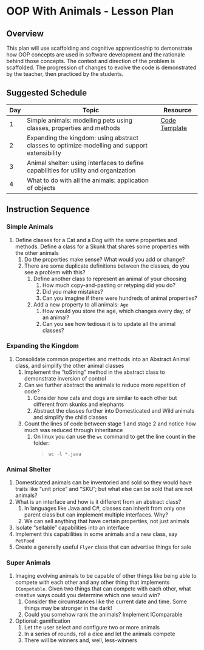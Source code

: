 # OOP With Animals - Lesson Plan

## Overview
This plan will use scaffolding and cognitive apprenticeship to demonstrate how OOP concepts are used in software development and the rationale behind those concepts.  The context and direction of the problem is scaffolded.  The progression of changes to evolve the code is demonstrated by the teacher, then practiced by the students.

## Suggested Schedule

| Day | Topic | Resource | 
| --- | --- | --- |
| 1 | Simple animals: modelling pets using classes, properties and methods | [Code Template](https://github.com/l2lam/oop-with-animals/tree/main/1%20-%20Simple%20Animals) | 
| 2 | Expanding the kingdom: using abstract classes to optimize modelling and support extensibility |  | 
| 3 | Animal shelter: using interfaces to define capabilities for utility and organization |  | 
| 4 | What to do with all the animals: application of objects |  | 

## Instruction Sequence

### Simple Animals
1. Define classes for a Cat and a Dog with the same properties and methods.  Define a class for a Skunk that shares some properties with the other animals
    1. Do the properties make sense?  What would you add or change?
    1. There are some duplicate definitions between the classes, do you see a problem with this?
        1. Define another class to represent an animal of your choosing
            1. How much copy-and-pasting or retyping did you do?
            1. Did you make mistakes?
            1. Can you imagine if there were hundreds of animal properties?
        1. Add a new property to all animals: `Age`
            1. How would you store the age, which changes every day, of an animal?
            1. Can you see how tedious it is to update all the animal classes?

### Expanding the Kingdom
1. Consolidate common properties and methods into an Abstract Animal class, and simplify the other animal classes
    1. Implement the “toString” method in the abstract class to demonstrate inversion of control
    1. Can we further abstract the animals to reduce more repetition of code?
        1. Consider how cats and dogs are similar to each other but different from skunks and elephants
        1. Abstract the classes further into Domesticated and Wild animals and simplify the child classes
    1. Count the lines of code between stage 1 and stage 2 and notice how much was reduced through inheritance
       1. On linux you can use the `wc` command to get the line count in the folder: 
            > ```wc -l *.java```

### Animal Shelter
1. Domesticated animals can be inventoried and sold so they would have traits like “unit price” and “SKU”; but what else can be sold that are not animals?
1. What is an interface and how is it different from an abstract class?
    1. In languages like Java and C#, classes can inherit from only one parent class but can implement multiple interfaces.  Why?
    1. We can sell anything that have certain properties, not just animals
1. Isolate “sellable” capabilities into an interface
1. Implement this capabilities in some animals and a new class, say `PetFood`
1. Create a generally useful `Flyer` class that can advertise things for sale

### Super Animals
1. Imaging evolving animals to be capable of other things like being able to compete with each other and any other thing that implements `ICompetable`.  Given two things that can compete with each other, what creative ways could you determine which one would win?
    1. Consider the circumstances like the current date and time.  Some things may be stronger in the dark!
    1. Could you somehow rank the animals?  Implement IComparable
1. Optional: gamification
    1. Let the user select and configure two or more animals
    1. In a series of rounds, roll a dice and let the animals compete
    1. There will be winners and, well, less-winners
